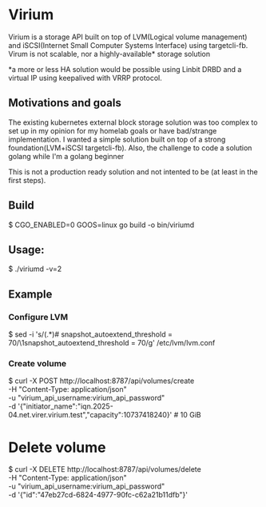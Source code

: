 # Virium

Virium is a storage API built on top of LVM(Logical volume management) and iSCSI(Internet Small Computer Systems Interface) using targetcli-fb.
Virum is not scalable, nor a highly-available* storage solution

*a more or less HA solution would be possible using Linbit DRBD and a virtual IP using keepalived with VRRP protocol.

## Motivations and goals

The existing kubernetes external block storage solution was too complex to set up in my opinion for my homelab goals or have bad/strange implementation. I wanted a simple solution built on top of a strong foundation(LVM+iSCSI targetcli-fb). Also, the challenge to code a solution golang while I'm a golang beginner 

This is not a production ready solution and not intented to be (at least in the first steps).

## Build
$ CGO_ENABLED=0 GOOS=linux go build -o bin/viriumd

## Usage:

$ ./viriumd -v=2

## Example

### Configure LVM
$ sed -i 's/\(.*\)# snapshot_autoextend_threshold = 70/\1snapshot_autoextend_threshold = 70/g' /etc/lvm/lvm.conf 

### Create volume
$ curl -X POST http://localhost:8787/api/volumes/create \
  -H "Content-Type: application/json" \
  -u "virium_api_username:virium_api_password" \
  -d '{"initiator_name":"iqn.2025-04.net.virer.virium.test","capacity":10737418240}' # 10 GiB

# Delete volume
$ curl -X DELETE http://localhost:8787/api/volumes/delete \
    -H "Content-Type: application/json" \
    -u "virium_api_username:virium_api_password" \
    -d '{"id":"47eb27cd-6824-4977-90fc-c62a21b11dfb"}'


